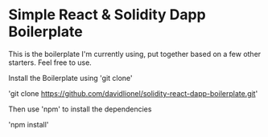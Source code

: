 # Simple React & Solidity Dapp Boilerplate

This is the boilerplate I'm currently using, put together based on a few other starters. Feel free to use.

Install the Boilerplate using 'git clone'

'git clone https://github.com/davidlionel/solidity-react-dapp-boilerplate.git'


Then use 'npm' to install the dependencies

'npm install'